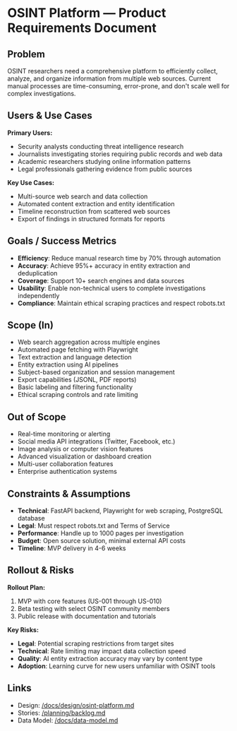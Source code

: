 # OSINT Platform — Product Requirements Document

## Problem
OSINT researchers need a comprehensive platform to efficiently collect, analyze, and organize information from multiple web sources. Current manual processes are time-consuming, error-prone, and don't scale well for complex investigations.

## Users & Use Cases
**Primary Users:**
- Security analysts conducting threat intelligence research
- Journalists investigating stories requiring public records and web data
- Academic researchers studying online information patterns
- Legal professionals gathering evidence from public sources

**Key Use Cases:**
- Multi-source web search and data collection
- Automated content extraction and entity identification
- Timeline reconstruction from scattered web sources
- Export of findings in structured formats for reports

## Goals / Success Metrics
- **Efficiency**: Reduce manual research time by 70% through automation
- **Accuracy**: Achieve 95%+ accuracy in entity extraction and deduplication
- **Coverage**: Support 10+ search engines and data sources
- **Usability**: Enable non-technical users to complete investigations independently
- **Compliance**: Maintain ethical scraping practices and respect robots.txt

## Scope (In)
- Web search aggregation across multiple engines
- Automated page fetching with Playwright
- Text extraction and language detection
- Entity extraction using AI pipelines
- Subject-based organization and session management
- Export capabilities (JSONL, PDF reports)
- Basic labeling and filtering functionality
- Ethical scraping controls and rate limiting

## Out of Scope
- Real-time monitoring or alerting
- Social media API integrations (Twitter, Facebook, etc.)
- Image analysis or computer vision features
- Advanced visualization or dashboard creation
- Multi-user collaboration features
- Enterprise authentication systems

## Constraints & Assumptions
- **Technical**: FastAPI backend, Playwright for web scraping, PostgreSQL database
- **Legal**: Must respect robots.txt and Terms of Service
- **Performance**: Handle up to 1000 pages per investigation
- **Budget**: Open source solution, minimal external API costs
- **Timeline**: MVP delivery in 4-6 weeks

## Rollout & Risks
**Rollout Plan:**
1. MVP with core features (US-001 through US-010)
2. Beta testing with select OSINT community members
3. Public release with documentation and tutorials

**Key Risks:**
- **Legal**: Potential scraping restrictions from target sites
- **Technical**: Rate limiting may impact data collection speed
- **Quality**: AI entity extraction accuracy may vary by content type
- **Adoption**: Learning curve for new users unfamiliar with OSINT tools

## Links
- Design: [/docs/design/osint-platform.md](../design/osint-platform.md)
- Stories: [/planning/backlog.md](../../planning/backlog.md)
- Data Model: [/docs/data-model.md](../data-model.md)